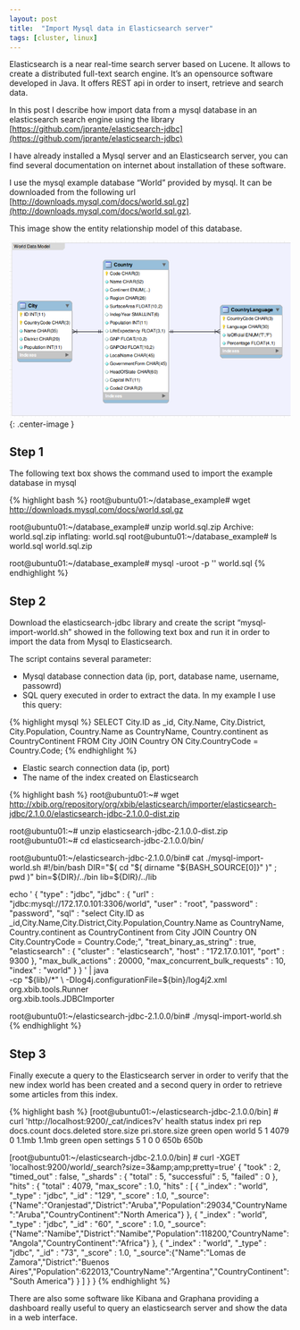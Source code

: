 ```yaml
---
layout: post
title:  "Import Mysql data in Elasticsearch server"
tags: [cluster, linux]
---
```


Elasticsearch is a near real-time search server based on Lucene. It allows to create a distributed full-text search engine. It’s an opensource software developed in Java. It offers REST api in order to insert, retrieve and search data.

In this post I describe how import data from a mysql database in an elasticsearch search engine using the library [https://github.com/jprante/elasticsearch-jdbc](https://github.com/jprante/elasticsearch-jdbc)

I have already installed a Mysql server and an Elasticsearch server, you can find several documentation on internet about installation of these software.

I use the mysql example database “World” provided by mysql. It can be downloaded from the following url [http://downloads.mysql.com/docs/world.sql.gz](http://downloads.mysql.com/docs/world.sql.gz).

This image show the entity relationship model of this database.

![example entity relationship diagram ](/assets/2016-01-06-import_mysql_data_in_elasticsearch_server_img1.png){: .center-image }

## Step 1
The following text box shows the command used to import the example database in mysql

{% highlight bash %}
root@ubuntu01:~/database_example# wget http://downloads.mysql.com/docs/world.sql.gz

root@ubuntu01:~/database_example# unzip world.sql.zip
Archive: world.sql.zip
inflating: world.sql
root@ubuntu01:~/database_example# ls
world.sql world.sql.zip

root@ubuntu01:~/database_example# mysql -uroot -p '<insert here the password>' world.sql
{% endhighlight %}

## Step 2

Download the elasticsearch-jdbc library and create the script “mysql-import-world.sh” showed in the following text box and run it in order to import the data from Mysql to Elasticsearch.

The script contains several parameter:

- Mysql database connection data (ip, port, database name, username, passowrd)
- SQL query executed in order to extract the data. In my example I use this query:

{% highlight mysql %}
SELECT City.ID as _id,
       City.Name,
       City.District,
       City.Population,
       Country.Name as CountryName,
       Country.continent as CountryContinent
FROM City JOIN Country
ON City.CountryCode = Country.Code;
{% endhighlight %}

- Elastic search connection data (ip, port)
- The name of the index created on Elasticsearch

{% highlight bash %}
root@ubuntu01:~# wget http://xbib.org/repository/org/xbib/elasticsearch/importer/elasticsearch-jdbc/2.1.0.0/elasticsearch-jdbc-2.1.0.0-dist.zip

root@ubuntu01:~# unzip elasticsearch-jdbc-2.1.0.0-dist.zip
root@ubuntu01:~# cd elasticsearch-jdbc-2.1.0.0/bin/

root@ubuntu01:~/elasticsearch-jdbc-2.1.0.0/bin# cat ./mysql-import-world.sh
#!/bin/bash
DIR="$( cd "$( dirname "${BASH_SOURCE[0]}" )" ; pwd )"
bin=${DIR}/../bin
lib=${DIR}/../lib

echo '
{
"type" : "jdbc",
"jdbc" : {
"url" : "jdbc:mysql://172.17.0.101:3306/world",
"user" : "root",
"password" : "password",
"sql" : "select City.ID as _id,City.Name,City.District,City.Population,Country.Name as CountryName, Country.continent as CountryContinent from City JOIN Country ON City.CountryCode = Country.Code;",
"treat_binary_as_string" : true,
"elasticsearch" : {
"cluster" : "elasticsearch",
"host" : "172.17.0.101",
"port" : 9300
},
"max_bulk_actions" : 20000,
"max_concurrent_bulk_requests" : 10,
"index" : "world"
}
}
' | java \
-cp "${lib}/*" \
-Dlog4j.configurationFile=${bin}/log4j2.xml \
org.xbib.tools.Runner \
org.xbib.tools.JDBCImporter

root@ubuntu01:~/elasticsearch-jdbc-2.1.0.0/bin# ./mysql-import-world.sh
{% endhighlight %}

## Step 3

Finally execute a query to the Elasticsearch server in order to verify that the new index world has been created and a second query in order to retrieve some articles from this index.

{% highlight bash %}
[root@ubuntu01:~/elasticsearch-jdbc-2.1.0.0/bin] # curl 'http://localhost:9200/_cat/indices?v'
 health status index pri rep docs.count docs.deleted store.size pri.store.size
 green open world 5 1 4079 0 1.1mb 1.1mb
 green open settings 5 1 0 0 650b 650b

[root@ubuntu01:~/elasticsearch-jdbc-2.1.0.0/bin] # curl -XGET 'localhost:9200/world/_search?size=3&amp;amp;amp;pretty=true'
 {
 "took" : 2,
 "timed_out" : false,
 "_shards" : {
 "total" : 5,
 "successful" : 5,
 "failed" : 0
 },
 "hits" : {
 "total" : 4079,
 "max_score" : 1.0,
 "hits" : [ {
 "_index" : "world",
 "_type" : "jdbc",
 "_id" : "129",
 "_score" : 1.0,
 "_source":{"Name":"Oranjestad","District":"Aruba","Population":29034,"CountryName":"Aruba","CountryContinent":"North America"}
 }, {
 "_index" : "world",
 "_type" : "jdbc",
 "_id" : "60",
 "_score" : 1.0,
 "_source":{"Name":"Namibe","District":"Namibe","Population":118200,"CountryName":"Angola","CountryContinent":"Africa"}
 }, {
 "_index" : "world",
 "_type" : "jdbc",
 "_id" : "73",
 "_score" : 1.0,
 "_source":{"Name":"Lomas de Zamora","District":"Buenos Aires","Population":622013,"CountryName":"Argentina","CountryContinent":"South America"}
 } ]
 }
 }
{% endhighlight %}

There are also some software like Kibana and Graphana providing a dashboard really useful to query an elasticsearch server and show the data in a web interface.
